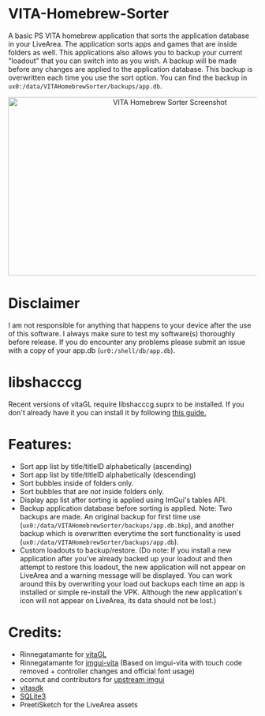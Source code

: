 # VITA-Homebrew-Sorter

A basic PS VITA homebrew application that sorts the application database in your LiveArea. The application sorts apps and games that are inside folders as well. This applications also allows you to backup your current "loadout" that you can switch into as you wish. A backup will be made before any changes are applied to the application database. This backup is overwritten each time you use the sort option. You can find the backup in `ux0:/data/VITAHomebrewSorter/backups/app.db`. 

<p align="center">
<img src="https://i.imgur.com/dbN2p9r.png" alt="VITA Homebrew Sorter Screenshot" width="640" height="362"/>
</p>

# Disclaimer
I am not responsible for anything that happens to your device after the use of this software. I always make sure to test my software(s) thoroughly before release. If you do encounter any problems please submit an issue with a copy of your app.db (`ur0:/shell/db/app.db`).

# libshacccg
Recent versions of vitaGL require libshacccg.suprx to be installed. If you don't already have it you can install it by following [this guide.](https://samilops2.gitbook.io/vita-troubleshooting-guide/shader-compiler/extract-libshacccg.suprx)


# Features:
- Sort app list by title/titleID alphabetically (ascending)
- Sort app list by title/titleID alphabetically (descending)
- Sort bubbles inside of folders only.
- Sort bubbles that are *not* inside folders only.
- Display app list after sorting is applied using ImGui's tables API.
- Backup application database before sorting is applied. Note: Two backups are made. An original backup for first time use (`ux0:/data/VITAHomebrewSorter/backups/app.db.bkp`), and another backup which is overwritten everytime the sort functionality is used (`ux0:/data/VITAHomebrewSorter/backups/app.db`).
- Custom loadouts to backup/restore. (Do note: If you install a new application after you've already backed up your loadout and then attempt to restore this loadout, the new application will not appear on LiveArea and a warning message will be displayed. You can work around this by overwriting your load out backups each time an app is installed or simple re-install the VPK. Although the new application's icon will not appear on LiveArea, its data should not be lost.)

# Credits:
- Rinnegatamante for [vitaGL](https://github.com/Rinnegatamante/vitaGL)
- Rinnegatamante for [imgui-vita](https://github.com/Rinnegatamante/imgui-vita) (Based on imgui-vita with touch code removed + controller changes and official font usage)
- ocornut and contributors for [upstream imgui](https://github.com/ocornut/imgui)
- [vitasdk](https://github.com/vitasdk)
- [SQLite3](https://www.sqlite.org/download.html)
- PreetiSketch for the LiveArea assets
